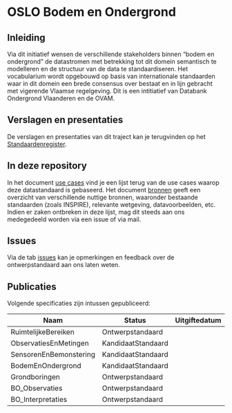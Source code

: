 # OSLO Bodem en Ondergrond

## Inleiding

Via dit initiatief wensen de verschillende stakeholders binnen “bodem en ondergrond” de datastromen met betrekking tot dit domein semantisch te modelleren en de structuur van de data te standaardiseren. Het vocabularium wordt opgebouwd op basis van internationale standaarden waar in dit domein een brede consensus over bestaat en in lijn gebracht met vigerende Vlaamse regelgeving. Dit is een intitiatief van Databank Ondergrond Vlaanderen en de OVAM.

## Verslagen en presentaties

De verslagen en presentaties van dit traject kan je terugvinden op het [Standaardenregister](https://data.vlaanderen.be/standaarden/standaarden-in-ontwikkeling/bodem-en-ondergrond/index.html).

## In deze repository

In het document [use cases](resources/useCases.md) vind je een lijst terug van de use cases waarop deze datastandaard is gebaseerd. Het document [bronnen](resources/bronnen.md) geeft een overzicht van verschillende nuttige bronnen, waaronder bestaande standaarden (zoals INSPIRE), relevante wetgeving, datavoorbeelden, etc. Indien er zaken ontbreken in deze lijst, mag dit steeds aan ons medegedeeld worden via een issue of via mail.

## Issues

Via de tab [issues](https://github.com/Informatievlaanderen/OSLOthema-bodemEnOndergrond/issues) kan je opmerkingen en feedback over de ontwerpstandaard aan ons laten weten.

## Publicaties

Volgende specificaties zijn intussen gepubliceerd:

| Naam|Status|Uitgiftedatum|AP|VOC|
| --- |--- |---|---|---|
|RuimtelijkeBereiken|Ontwerpstandaard||[Link](https://data.vlaanderen.be/doc/applicatieprofiel/ruimtelijke-bereiken/ontwerpstandaard/2021-08-01)||
|ObservatiesEnMetingen|KandidaatStandaard||[Link](https://data.vlaanderen.be/doc/applicatieprofiel/observaties-en-metingen/)||
|SensorenEnBemonstering|KandidaatStandaard||[Link](https://data.vlaanderen.be/doc/applicatieprofiel/sensoren-en-bemonstering/)||
|BodemEnOndergrond|KandidaatStandaard||[Link](https://data.vlaanderen.be/doc/applicatieprofiel/bodem-en-ondergrond/)||
|Grondboringen|Ontwerpstandaard||[Link](https://data.vlaanderen.be/doc/applicatieprofiel/bodem-en-ondergrond/grondboringen/)||
|BO_Observaties|Ontwerpstandaard||[Link](https://data.vlaanderen.be/doc/applicatieprofiel/bodem-en-ondergrond/bo-observaties/ontwerpstandaard/2023-04-01/)||
|BO_Interpretaties|Ontwerpstandaard||[Link](https://data.vlaanderen.be/doc/applicatieprofiel/bodem-en-ondergrond/bo-interpretaties/ontwerpstandaard/2023-04-01/)||
